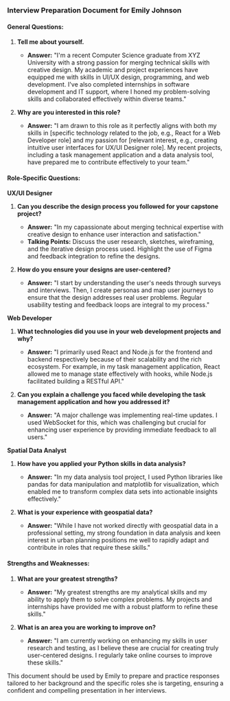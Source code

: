 ### Interview Preparation Document for Emily Johnson

#### General Questions:
1. **Tell me about yourself.**
   - **Answer:** "I'm a recent Computer Science graduate from XYZ University with a strong passion for merging technical skills with creative design. My academic and project experiences have equipped me with skills in UI/UX design, programming, and web development. I've also completed internships in software development and IT support, where I honed my problem-solving skills and collaborated effectively within diverse teams."

2. **Why are you interested in this role?**
   - **Answer:** "I am drawn to this role as it perfectly aligns with both my skills in [specific technology related to the job, e.g., React for a Web Developer role] and my passion for [relevant interest, e.g., creating intuitive user interfaces for UX/UI Designer role]. My recent projects, including a task management application and a data analysis tool, have prepared me to contribute effectively to your team."

#### Role-Specific Questions:

**UX/UI Designer**
1. **Can you describe the design process you followed for your capstone project?**
   - **Answer:** "In my capassionate about merging technical expertise with creative design to enhance user interaction and satisfaction."
   - **Talking Points:** Discuss the user research, sketches, wireframing, and the iterative design process used. Highlight the use of Figma and feedback integration to refine the designs.

2. **How do you ensure your designs are user-centered?**
   - **Answer:** "I start by understanding the user's needs through surveys and interviews. Then, I create personas and map user journeys to ensure that the design addresses real user problems. Regular usability testing and feedback loops are integral to my process."

**Web Developer**
1. **What technologies did you use in your web development projects and why?**
   - **Answer:** "I primarily used React and Node.js for the frontend and backend respectively because of their scalability and the rich ecosystem. For example, in my task management application, React allowed me to manage state effectively with hooks, while Node.js facilitated building a RESTful API."

2. **Can you explain a challenge you faced while developing the task management application and how you addressed it?**
   - **Answer:** "A major challenge was implementing real-time updates. I used WebSocket for this, which was challenging but crucial for enhancing user experience by providing immediate feedback to all users."

**Spatial Data Analyst**
1. **How have you applied your Python skills in data analysis?**
   - **Answer:** "In my data analysis tool project, I used Python libraries like pandas for data manipulation and matplotlib for visualization, which enabled me to transform complex data sets into actionable insights effectively."

2. **What is your experience with geospatial data?**
   - **Answer:** "While I have not worked directly with geospatial data in a professional setting, my strong foundation in data analysis and keen interest in urban planning positions me well to rapidly adapt and contribute in roles that require these skills."

#### Strengths and Weaknesses:
1. **What are your greatest strengths?**
   - **Answer:** "My greatest strengths are my analytical skills and my ability to apply them to solve complex problems. My projects and internships have provided me with a robust platform to refine these skills."

2. **What is an area you are working to improve on?**
   - **Answer:** "I am currently working on enhancing my skills in user research and testing, as I believe these are crucial for creating truly user-centered designs. I regularly take online courses to improve these skills."

This document should be used by Emily to prepare and practice responses tailored to her background and the specific roles she is targeting, ensuring a confident and compelling presentation in her interviews.